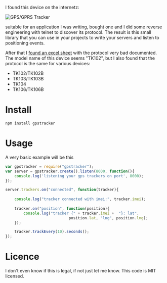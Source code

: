 I found this device on the internetz:

![GPS/GPRS Tracker](http://www.zhyichina.com/en/GPSTracking/TK102.jpg)

suitable for an application I was writing, bought one and I did some reverse engineering with telnet to discover its protocol. The result is this small library that you can use in your projects to write your servers and listen to positioning events.

After that I [found an excel sheet](https://github.com/jfromaniello/node-gpstracker/blob/master/docs/GPRS-Data-Protocol.xls?raw=true) with the protocol very bad documented. The model name of this device seems "TK102", but I also found that the protocol is the same for various devices:

* TK102/TK102B 
* TK103/TK103B 
* TK104
* TK106/TK106B

Install
=======

	npm install gpstracker


Usage
=====

A very basic example will be this

```javascript
var gpstracker = require("gpstracker");
var server = gpstracker.create().listen(8000, function(){
    console.log('listening your gps trackers on port', 8000);
});

server.trackers.on("connected", function(tracker){
    
    console.log("tracker connected with imei:", tracker.imei);
    
    tracker.on("position", function(position){
        console.log("tracker {" + tracker.imei +  "}: lat", 
                            position.lat, "lng", position.lng);
    });

    tracker.trackEvery(10).seconds();
});
```

Licence
=======

I don't even know if this is legal, if not just let me know. This code is MIT licensed.